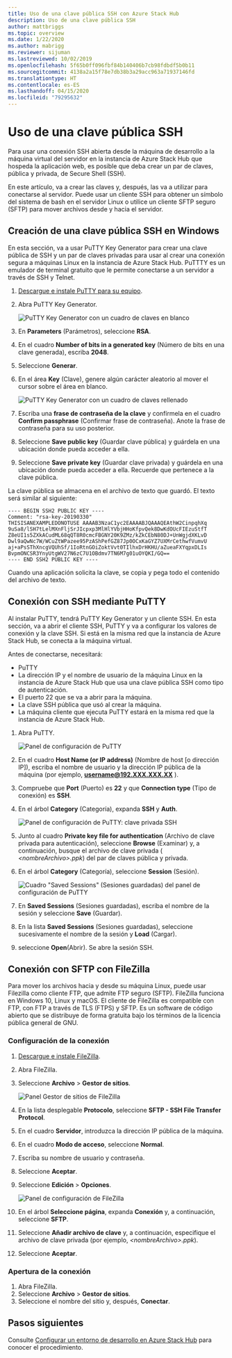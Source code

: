 ```yaml
---
title: Uso de una clave pública SSH con Azure Stack Hub
description: Uso de una clave pública SSH
author: mattbriggs
ms.topic: overview
ms.date: 1/22/2020
ms.author: mabrigg
ms.reviewer: sijuman
ms.lastreviewed: 10/02/2019
ms.openlocfilehash: 5f65b0ff096fbf84b140406b7cb98fdbdf5b0b11
ms.sourcegitcommit: 4138a2a15f78e7db38b3a29acc963a71937146fd
ms.translationtype: HT
ms.contentlocale: es-ES
ms.lasthandoff: 04/15/2020
ms.locfileid: "79295632"
---
```

# <a name="use-an-ssh-public-key"></a>Uso de una clave pública SSH

Para usar una conexión SSH abierta desde la máquina de desarrollo a la máquina virtual del servidor en la instancia de Azure Stack Hub que hospeda la aplicación web, es posible que deba crear un par de claves, pública y privada, de Secure Shell (SSH). 

En este artículo, va a crear las claves y, después, las va a utilizar para conectarse al servidor. Puede usar un cliente SSH para obtener un símbolo del sistema de bash en el servidor Linux o utilice un cliente SFTP seguro (SFTP) para mover archivos desde y hacia el servidor.

## <a name="create-an-ssh-public-key-on-windows"></a>Creación de una clave pública SSH en Windows

En esta sección, va a usar PuTTY Key Generator para crear una clave pública de SSH y un par de claves privadas para usar al crear una conexión segura a máquinas Linux en la instancia de Azure Stack Hub. PuTTTY es un emulador de terminal gratuito que le permite conectarse a un servidor a través de SSH y Telnet.

1. [Descargue e instale PuTTY para su equipo](https://www.chiark.greenend.org.uk/~sgtatham/putty/latest.html).

1. Abra PuTTY Key Generator.

    ![PuTTY Key Generator con un cuadro de claves en blanco](media/azure-stack-dev-start-howto-ssh-public-key/001-putty-key-gen-start.png)

1. En **Parameters** (Parámetros), seleccione **RSA**.

1. En el cuadro **Number of bits in a generated key** (Número de bits en una clave generada), escriba **2048**.  

1. Seleccione **Generar**.

1. En el área **Key** (Clave), genere algún carácter aleatorio al mover el cursor sobre el área en blanco.

    ![PuTTY Key Generator con un cuadro de claves rellenado](media/azure-stack-dev-start-howto-ssh-public-key/002-putty-key-gen-result.png)

1. Escriba una **frase de contraseña de la clave** y confírmela en el cuadro **Confirm passphrase** (Confirmar frase de contraseña). Anote la frase de contraseña para su uso posterior.

1. Seleccione **Save public key** (Guardar clave pública) y guárdela en una ubicación donde pueda acceder a ella.

1. Seleccione **Save private key** (Guardar clave privada) y guárdela en una ubicación donde pueda acceder a ella. Recuerde que pertenece a la clave pública.

La clave pública se almacena en el archivo de texto que guardó. El texto será similar al siguiente:

```text  
---- BEGIN SSH2 PUBLIC KEY ----
Comment: "rsa-key-20190330"
THISISANEXAMPLEDONOTUSE AAAAB3NzaC1yc2EAAAABJQAAAQEAthW2CinpqhXq
9uSa8/lSH7tLelMXnFljSrJIcpxp3MlHlYVbjHHoKfpvQek8DwKdOUcFIEzuStfT
Z8eUI1s5ZXkACudML68qQT8R0cmcFBGNY20K9ZMz/kZkCEbN80DJ+UnWgjdXKLvD
Dwl9aQwNc7W/WCuZtWPazee95PzAShPefGZ87Jp0OCxKaGYZ7UXMrCethwfVumvU
aj+aPsSThXncgVQUhSf/1IoRtnGOiZoktVvt0TIlhxDrHKHU/aZueaFXYqpxDLIs
BvpmONCSR3YnyUtgWV27N6zC7U1OBdmv7TN6M7g01uOYQKI/GQ==
---- END SSH2 PUBLIC KEY ----
```

Cuando una aplicación solicita la clave, se copia y pega todo el contenido del archivo de texto.

## <a name="connect-with-ssh-by-using-putty"></a>Conexión con SSH mediante PuTTY

Al instalar PuTTY, tendrá PuTTY Key Generator y un cliente SSH. En esta sección, va a abrir el cliente SSH, PuTTY y va a configurar los valores de conexión y la clave SSH. Si está en la misma red que la instancia de Azure Stack Hub, se conecta a la máquina virtual.

Antes de conectarse, necesitará:
- PuTTY
- La dirección IP y el nombre de usuario de la máquina Linux en la instancia de Azure Stack Hub que usa una clave pública SSH como tipo de autenticación.
- El puerto 22 que se va a abrir para la máquina.
- La clave SSH pública que usó al crear la máquina.
- La máquina cliente que ejecuta PuTTY estará en la misma red que la instancia de Azure Stack Hub.

1. Abra PuTTY.

    ![Panel de configuración de PuTTY](media/azure-stack-dev-start-howto-ssh-public-key/002-putty-connect.png)

2. En el cuadro **Host Name (or IP address)** (Nombre de host [o dirección IP]), escriba el nombre de usuario y la dirección IP pública de la máquina (por ejemplo, **username@192.XXX.XXX.XX** ). 
3. Compruebe que **Port** (Puerto) es **22** y que **Connection type** (Tipo de conexión) es **SSH**.
4. En el árbol **Category** (Categoría), expanda **SSH** y **Auth**.

    ![Panel de configuración de PuTTY: clave privada SSH](media/azure-stack-dev-start-howto-ssh-public-key/002-putty-set-private-key.png)

5. Junto al cuadro **Private key file for authentication** (Archivo de clave privada para autenticación), seleccione **Browse** (Examinar) y, a continuación, busque el archivo de clave privada ( *\<nombreArchivo>.ppk*) del par de claves pública y privada.
6. En el árbol **Category** (Categoría), seleccione **Session** (Sesión).

    ![Cuadro "Saved Sessions" (Sesiones guardadas) del panel de configuración de PuTTY](media/azure-stack-dev-start-howto-ssh-public-key/003-puTTY-save-session.png)

7. En **Saved Sessions** (Sesiones guardadas), escriba el nombre de la sesión y seleccione **Save** (Guardar).
8. En la lista **Saved Sessions** (Sesiones guardadas), seleccione sucesivamente el nombre de la sesión y **Load** (Cargar).
9. seleccione **Open**(Abrir). Se abre la sesión SSH.

## <a name="connect-with-sftp-with-filezilla"></a>Conexión con SFTP con FileZilla

Para mover los archivos hacia y desde su máquina Linux, puede usar Filezilla como cliente FTP, que admite FTP seguro (SFTP). FileZilla funciona en Windows 10, Linux y macOS. El cliente de FileZilla es compatible con FTP, con FTP a través de TLS (FTPS) y SFTP. Es un software de código abierto que se distribuye de forma gratuita bajo los términos de la licencia pública general de GNU.

### <a name="set-your-connection"></a>Configuración de la conexión

1. [Descargue e instale FileZilla](https://filezilla-project.org/download.php).
1. Abra FileZilla.
1. Seleccione **Archivo** > **Gestor de sitios**.

    ![Panel Gestor de sitios de FileZilla](media/azure-stack-dev-start-howto-ssh-public-key/005-filezilla-file-manager.png)

1. En la lista desplegable **Protocolo**, seleccione **SFTP - SSH File Transfer Protocol**.
1. En el cuadro **Servidor**, introduzca la dirección IP pública de la máquina.
1. En el cuadro **Modo de acceso**, seleccione **Normal**.
1. Escriba su nombre de usuario y contraseña.
1. Seleccione **Aceptar**.
1. Seleccione **Edición** > **Opciones**.

    ![Panel de configuración de FileZilla](media/azure-stack-dev-start-howto-ssh-public-key/006-filezilla-add-private-key.png)

1. En el árbol **Seleccione página**, expanda **Conexión** y, a continuación, seleccione **SFTP**.
1. Seleccione **Añadir archivo de clave** y, a continuación, especifique el archivo de clave privada (por ejemplo, *\<nombreArchivo>.ppk*).
1. Seleccione **Aceptar**.

### <a name="open-your-connection"></a>Apertura de la conexión

1. Abra FileZilla.
1. Seleccione **Archivo** > **Gestor de sitios**.
1. Seleccione el nombre del sitio y, después, **Conectar**.

## <a name="next-steps"></a>Pasos siguientes

Consulte [Configurar un entorno de desarrollo en Azure Stack Hub](azure-stack-dev-start.md) para conocer el procedimiento.
